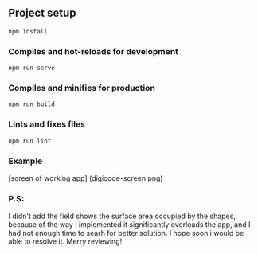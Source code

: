 ## Project setup
```
npm install
```

### Compiles and hot-reloads for development
```
npm run serve
```

### Compiles and minifies for production
```
npm run build
```

### Lints and fixes files
```
npm run lint
```
### Example

[screen of working app] (digicode-screen.png)

### P.S: 
I didn't add the field shows the surface area occupied by the shapes, because of the way I implemented it significantly overloads the app, and I had not enough time to searh for better solution. I hope soon i would be able to resolve it. Merry reviewing!
